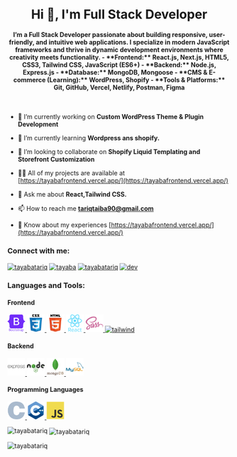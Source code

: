 <h1 align="center">Hi 👋, I'm Full Stack Developer</h1>
<h4 align="center">I’m a Full Stack Developer passionate about building responsive, user-friendly, and intuitive web applications. I specialize in modern JavaScript frameworks and thrive in dynamic development environments where creativity meets functionality. - **Frontend:** React.js, Next.js, HTML5, CSS3, Tailwind CSS, JavaScript (ES6+) - **Backend:** Node.js, Express.js - **Database:** MongoDB, Mongoose - **CMS & E-commerce (Learning):** WordPress, Shopify - **Tools & Platforms:** Git, GitHub, Vercel, Netlify, Postman, Figma</h4>

<p align="left"> <a href="https://twitter.com/" target="blank"><img src="https://img.shields.io/twitter/follow/?logo=twitter&style=for-the-badge" alt="" /></a> </p>

- 🔭 I’m currently working on **Custom WordPress Theme & Plugin Development**

- 🌱 I’m currently learning **Wordpress ans shopify.**

- 👯 I’m looking to collaborate on **Shopify Liquid Templating and Storefront Customization**

- 👨‍💻 All of my projects are available at [https://tayabafrontend.vercel.app/](https://tayabafrontend.vercel.app/)

- 💬 Ask me about **React,Tailwind CSS.**

- 📫 How to reach me **tariqtaiba90@gmail.com**

- 📄 Know about my experiences [https://tayabafrontend.vercel.app/](https://tayabafrontend.vercel.app/)

<h3 align="left">Connect with me:</h3>

<p align="left">
<a href="https://linkedin.com/in/tayabatariq" target="blank"><img align="center" src="https://raw.githubusercontent.com/rahuldkjain/github-profile-readme-generator/master/src/images/icons/Social/linked-in-alt.svg" alt="tayabatariq" height="30" width="40" /></a>
<a href="https://fb.com/tayaba" target="blank"><img align="center" src="https://raw.githubusercontent.com/rahuldkjain/github-profile-readme-generator/master/src/images/icons/Social/facebook.svg" alt="tayaba" height="30" width="40" /></a>
<a href="https://instagram.com/tayabatariq" target="blank"><img align="center" src="https://raw.githubusercontent.com/rahuldkjain/github-profile-readme-generator/master/src/images/icons/Social/instagram.svg" alt="tayabatariq" height="30" width="40" /></a>
<a href="https://www.youtube.com/c/dev" target="blank"><img align="center" src="https://raw.githubusercontent.com/rahuldkjain/github-profile-readme-generator/master/src/images/icons/Social/youtube.svg" alt="dev" height="30" width="40" /></a>
</p>

<h3 align="left">Languages and Tools:</h3>

<!-- 🧑‍🎨 Frontend -->
<h4 align="left">Frontend</h4>
<p align="left">
  <a href="https://getbootstrap.com" target="_blank" rel="noreferrer">
    <img src="https://raw.githubusercontent.com/devicons/devicon/master/icons/bootstrap/bootstrap-plain-wordmark.svg" alt="bootstrap" width="40" height="40"/>
  </a>
  <a href="https://www.w3schools.com/css/" target="_blank" rel="noreferrer">
    <img src="https://raw.githubusercontent.com/devicons/devicon/master/icons/css3/css3-original-wordmark.svg" alt="css3" width="40" height="40"/>
  </a>
  <a href="https://www.w3.org/html/" target="_blank" rel="noreferrer">
    <img src="https://raw.githubusercontent.com/devicons/devicon/master/icons/html5/html5-original-wordmark.svg" alt="html5" width="40" height="40"/>
  </a>
  <a href="https://reactjs.org/" target="_blank" rel="noreferrer">
    <img src="https://raw.githubusercontent.com/devicons/devicon/master/icons/react/react-original-wordmark.svg" alt="react" width="40" height="40"/>
  </a>
  <a href="https://sass-lang.com" target="_blank" rel="noreferrer">
    <img src="https://raw.githubusercontent.com/devicons/devicon/master/icons/sass/sass-original.svg" alt="sass" width="40" height="40"/>
  </a>
  <a href="https://tailwindcss.com/" target="_blank" rel="noreferrer">
    <img src="https://www.vectorlogo.zone/logos/tailwindcss/tailwindcss-icon.svg" alt="tailwind" width="40" height="40"/>
  </a>
</p>

<!-- 🔧 Backend -->
<h4 align="left">Backend</h4>
<p align="left">
  <a href="https://expressjs.com" target="_blank" rel="noreferrer">
    <img src="https://raw.githubusercontent.com/devicons/devicon/master/icons/express/express-original-wordmark.svg" alt="express" width="40" height="40"/>
  </a>
  <a href="https://nodejs.org" target="_blank" rel="noreferrer">
    <img src="https://raw.githubusercontent.com/devicons/devicon/master/icons/nodejs/nodejs-original-wordmark.svg" alt="nodejs" width="40" height="40"/>
  </a>
  <a href="https://www.mongodb.com/" target="_blank" rel="noreferrer">
    <img src="https://raw.githubusercontent.com/devicons/devicon/master/icons/mongodb/mongodb-original-wordmark.svg" alt="mongodb" width="40" height="40"/>
  </a>
  <a href="https://www.mysql.com/" target="_blank" rel="noreferrer">
    <img src="https://raw.githubusercontent.com/devicons/devicon/master/icons/mysql/mysql-original-wordmark.svg" alt="mysql" width="40" height="40"/>
  </a>
</p>

<!-- 💻 Programming Languages -->
<h4 align="left">Programming Languages</h4>
<p align="left">
  <a href="https://www.cprogramming.com/" target="_blank" rel="noreferrer">
    <img src="https://raw.githubusercontent.com/devicons/devicon/master/icons/c/c-original.svg" alt="c" width="40" height="40"/>
  </a>
  <a href="https://www.w3schools.com/cpp/" target="_blank" rel="noreferrer">
    <img src="https://raw.githubusercontent.com/devicons/devicon/master/icons/cplusplus/cplusplus-original.svg" alt="cplusplus" width="40" height="40"/>
  </a>
  <a href="https://developer.mozilla.org/en-US/docs/Web/JavaScript" target="_blank" rel="noreferrer">
    <img src="https://raw.githubusercontent.com/devicons/devicon/master/icons/javascript/javascript-original.svg" alt="javascript" width="40" height="40"/>
  </a>
</p>


<p><img align="left" src="https://github-readme-stats.vercel.app/api/top-langs?username=tayabatariq&show_icons=true&locale=en&layout=compact" alt="tayabatariq" /></p>

<p>&nbsp;<img align="center" src="https://github-readme-stats.vercel.app/api?username=tayabatariq&show_icons=true&locale=en" alt="tayabatariq" /></p>

<p><img align="center" src="https://github-readme-streak-stats.herokuapp.com/?user=tayabatariq&" alt="tayabatariq" /></p>
